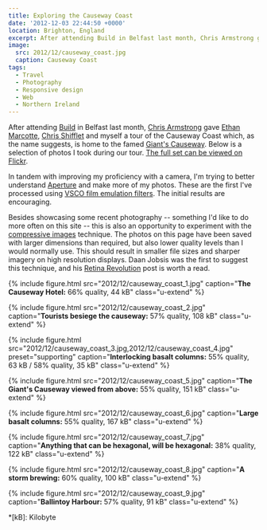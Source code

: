 ```yaml
---
title: Exploring the Causeway Coast
date: '2012-12-03 22:44:50 +0000'
location: Brighton, England
excerpt: After attending Build in Belfast last month, Chris Armstrong gave Ethan Marcotte, Chris Shifflet and myself a tour of the Causeway Coast which, as the name suggests, is home to the famed Giant's Causeway.
image:
  src: 2012/12/causeway_coast.jpg
  caption: Causeway Coast
tags:
  - Travel
  - Photography
  - Responsive design
  - Web
  - Northern Ireland
---
```

After attending [Build][1] in Belfast last month, [Chris Armstrong][2] gave [Ethan Marcotte][3], [Chris Shifflet][4] and myself a tour of the Causeway Coast which, as the name suggests, is home to the famed [Giant's Causeway][5]. Below is a selection of photos I took during our tour. [The full set can be viewed on Flickr][6].

In tandem with improving my proficiency with a camera, I'm trying to better understand [Aperture][7] and make more of my photos. These are the first I've processed using [VSCO film emulation filters][8]. The initial results are encouraging.

Besides showcasing some recent photography -- something I'd like to do more often on this site -- this is also an opportunity to experiment with the [compressive images][9] technique. The photos on this page have been saved with larger dimensions than required, but also lower quality levels than I would normally use. This should result in smaller file sizes and sharper imagery on high resolution displays. Daan Jobsis was the first to suggest this technique, and his [Retina Revolution][10] post is worth a read.

{% include figure.html
  src="2012/12/causeway_coast_1.jpg"
  caption="**The Causeway Hotel:** 66% quality, 44 kB"
  class="u-extend"
%}

{% include figure.html
  src="2012/12/causeway_coast_2.jpg"
  caption="**Tourists besiege the causeway:** 57% quality, 108 kB"
  class="u-extend"
%}

{% include figure.html
  src="2012/12/causeway_coast_3.jpg,2012/12/causeway_coast_4.jpg"
  preset="supporting"
  caption="**Interlocking basalt columns:** 55% quality, 63 kB / 58% quality, 35 kB"
  class="u-extend"
%}

{% include figure.html
  src="2012/12/causeway_coast_5.jpg"
  caption="**The Giant's Causeway viewed from above:** 55% quality, 151 kB"
  class="u-extend"
%}

{% include figure.html
  src="2012/12/causeway_coast_6.jpg"
  caption="**Large basalt columns:** 55% quality, 167 kB"
  class="u-extend"
%}

{% include figure.html
  src="2012/12/causeway_coast_7.jpg"
  caption="**Anything that can be hexagonal, will be hexagonal:** 38% quality, 122 kB"
  class="u-extend"
%}

{% include figure.html
  src="2012/12/causeway_coast_8.jpg"
  caption="**A storm brewing:** 60% quality, 100 kB"
  class="u-extend"
%}

{% include figure.html
  src="2012/12/causeway_coast_9.jpg"
  caption="**Ballintoy Harbour:** 57% quality, 91 kB"
  class="u-extend"
%}

[1]: http://2012.buildconf.com/
[2]: http://chris-armstrong.com/
[3]: http://ethanmarcotte.com/
[4]: http://shiflett.org/
[5]: https://en.wikipedia.org/wiki/Giants_Causeway
[6]: https://www.flickr.com/photos/paulrobertlloyd/sets/72157632145059113/
[7]: http://www.apple.com/aperture/
[8]: http://visualsupply.co/film/01/aperture3
[9]: http://www.filamentgroup.com/lab/rwd_img_compression/
[10]: http://blog.netvlies.nl/design-interactie/retina-revolution/

*[kB]: Kilobyte
